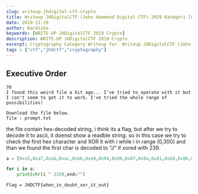 ```yaml
---
slug: writeup-jhdigital-ctf-crypto
title: Writeup JHDigitalCTF (John Hammond Digital CTF) 2019 Kategori [Crypto]
date: 2019-11-10
author: Bardizba
keywords: [WRITE-UP JHDigitalCTF 2019 Crypto]
description: WRITE-UP JHDigitalCTF 2019 Crypto
excerpt: Cryptography Category Writeup for  Writeup JHDigitalCTF (John Hammond Digital CTF) 2019
tags : ["ctf","jhdctf","cryptography"]
---
```


## Executive Order
```
70
I found this weird file a bit ago... I've tried to operate with it but I can't seem to get it to work. I've tried the whole range of possibilities!

Download the file below.
file : prompt.txt
```
the file contain hex-decoded string, i think its a flag, but after we try to decode it to ascii, it doenst show a readble string. so in this case we try to check the first hex character and XOR it with *i* while i in range (0,300)
and than we found the first char is decoded to "J" if xored with 239.

```python
a = [0xa5,0xa7,0xab,0xac,0xbb,0xa9,0x94,0x98,0x87,0x8a,0x81,0xb0,0x86,0x81,0xb0,0x8b,0x80,0x9a,0x8d,0x9b,0xb0,0x97,0x80,0x9d,0xb0,0x86,0x9b,0xb0,0x80,0x9a,0x9b,0x92]

for i in a:
    print(chr(i ^ 239),end="")
```

    Flag = JHDCTF{when_in_doubt_xor_it_out}